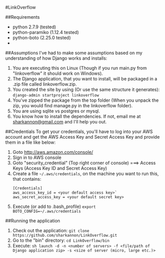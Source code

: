 #LinkOverflow

##Requirements
* python 2.7.9 (tested)
* python-paramiko (1.12.4 tested)
* python-boto (2.25.0 tested)
* 

##Assumptions
I've had to make some assumptions based on my understanding of how Django works and installs:

1. You are executing this on Linux (Though if you run main.py from "linkoverflow" it should work on Windows).
2. The Django application, that you want to install, will be packaged in a .zip file called linkoverflow.zip. 
3. You created the site by using (Or use the same structure it generates): `django-admin startproject linkoverflow`
4. You've zipped the package from the top folder (When you unpack the zip, you would find manage.py in the linkoverflow folder).
5. You are using sqlite vs postgres or mysql.
6. You know how to install the dependencies.  If not, email me at sharkannon@gmail.com and I'll help you out.

##Credentials
To get your credentials, you'll have to log into your AWS account and get the AWS Access Key and Secret Access Key and provide them in a file like below:

1. Goto http://aws.amazon.com/console/
2. Sign in to AWS console
3. Goto "security_credential" (Top right corner of console) ===> Access Keys (Access Key ID and Secret Access Key)
4. Create a file `~/.aws/credentials`, on the machine you want to run this, that contains:
    ```
    [Credentials]
    aws_access_key_id = <your default access key>`
    aws_secret_access_key = <your default secret key>
    ```
5. Execute (or add to .bash_profile) `export BOTO_CONFIG=~/.aws/credentials`

##Running the application
1. Check out the application: `git clone https://github.com/sharkannon/LinkOverflow.git`
2. Go to the "bin" directory: `cd LinkOverflow/bin`
3. Execute: `sh launch -d -n <number of servers> -f <file/path of Django application zip> -s <size of server (micro, large etc.)>`